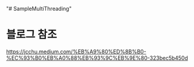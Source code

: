 "# SampleMultiThreading" 

# 블로그 참조
https://jcchu.medium.com/%EB%A9%80%ED%8B%B0-%EC%93%B0%EB%A0%88%EB%93%9C%EB%9E%80-323bec5b450d
